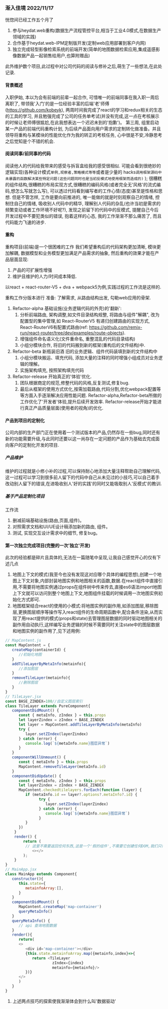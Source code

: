 ### 渐入佳境 2022/11/17

恍惚间已经工作五个月了
1. 参与heydat.web重构(数据生产流程管控平台,相当于工业4.0模式,在数据生产领域的实践)
2. 合作基于heydat.web-IPM定制版开发(定制web应用部署到客户内网)
3. 独立完成轻型影像检索系统的前端开发(简单的地图数据检索应用,集成遥感影像数据产品一起销售给用户,也算附赠品)

此外维护数个项目,此过程中对公司代码的阅读与修补之后,萌生了一些想法,在此处记录.
#### 背景概述
入职伊始, 本以为会有前端的前辈一起合作, 可惜唯一的前端同事在我入职一周后离职了, 带领我'入门'的是一位经验丰富的后端'老'师傅(https://github.com/kobeyk), 两周时间我完成了react的学习和redux相关的生态的工具的学习, 并且勉强完成了公司的任务单考试(并没有完成,这一点在考核展示的时候让老师傅很尴尬,在此我想表达一个迟迟未到的'抱歉')。
第三周, 组里启动某一产品的前端代码重构计划, 为后续产品面向用户需求的定制转化做准备。并且领导将重构与某模块的性能优化作为我的转正的考核任务, 心中很是不安,冷静思考之后觉知是个不错的机会.

#### 阅读同事/前同事的代码
阅读他人的代码给我带来的感受与拆盲盒给我的感受很相似. 可能会看到很绝妙的逻辑实现(各种设计模式`单例,观察者,策略模式等等`或者是少量的 hacks`调用框架源码中未暴露的函数解决某些特定问题(这些问题同时也是当初反模式地使用框架而造成的)` ); 很糟糕的组件结构,很糟糕的布局实现方式,很糟糕的编码风格(或者完全无'风格'的流式编码,想怎么写就怎么写), 可以透过代码看到编写者的工作心情(态度)甚至是性格和思想. 
但是不管怎样, 工作是要向前推进的, 唯一能做的就是时刻观察自己的情绪, 控制住自己的情绪, 吸收别人代码中的精华, 理解别人代码的杂乱(也许当初是需求的频繁变动或者工作环境不好呢?), 发现之前留下的代码中的反模式, 提醒自己今后开发过程中不要犯类似的错误, 抱着这样的心态, 我的工作渐渐不那么痛苦了, 而且代码能力飞速的进步.
#### 重构
重构项目(前端)是一个很困难的工作
我们希望重构后的代码架构更加清晰, 模块更加解耦, 数据模型和业务模型更加满足产品需求的抽象, 然后重构的效果才能在产品层面显现: 
1. 产品的可扩展性增强
2. 维护且维护的人力/时间成本降低.

以react + react-router-V5 + dva + webpack5为例,实践过程的工作流是这样的.

重构工作分版本进行
准备: 了解需求, 从路由结构出发, 勾勒web应用的骨架.
1. Refactor-alpha 基础设施(业务逻辑代码的外壳)的'翻新':
   1. 分析前端路由, 架构调整,如文件目录结构规整, 将路由与组件"解耦", 改为配置型的集中管理,如 React-RouterV5 有递归创建路由的实现方式, React-RouterV6有配置式路由(ref: https://github.com/remix-run/react-router/tree/dev/examples/route-objects).
   2. 增强组件命名语义化(文件重命名, 重整混乱的代码目录结构)
   3. 小组分模块合作, 将旧的代码搬到新的框架(重构后的文件结构)中.
2. Refactor-beta 新瓶装旧酒 旧的业务逻辑、组件代码装填到新的文件结构中
   1. 小组分模块搬运、填充代码, 添加大量的注释的同时增强小组成员对业务逻辑的理解。
   2. 实施架构填充, 按照架构填充代码
3. Refactor-release 开始真正的'体验'优化.
   1. 团队根据商定的规范,修整代码的风格,反复测试,修复bug.
   2. 最后从框架的使用方式优化,按需加载路由,代码分割,优化webpack配置等等方面入手逐渐解决应用性能问题.
Refactor-alpha,Refactor-beta所做的工作优化了'开发者'体验,提升后续开发效率.
Refactor-release开始才能进行真正产品质量层面(使用者的视角)的优化.
#### 产品到项目的定制化
公司内部的生产部门正在使用着一个测试版本的产品,仍然存在一些bug,同时还有新的功能需要升级,与此同时还要以这一尚存在一定问题的产品作为基础去完成面向客户的定制化开发的项目.
##### 产品维护
维护的过程就是小修小补的过程,可以保持耐心地添加大量注释帮助自己理解代码,这一过程可以学习到很多前人留下的代码中自己从未见过的小技巧,可以自己着手改动别人留下的错误,在进吸收别人'好的实践'的同时又能吸取别人'反模式'的教训.
##### 基于产品定制化项目
工作流
1. 删减前端基础设施(路由,页面,组件)。
2. 对照需求文档和UI/UE设计稿添加新的路由, 组件。
3. 测试, 实现交互设计需求中的细节, 修复bug。
#### 第一次独立完成项目(完整的一次'独立'开发)
此次的经验都是碎片且具体的,无法在一篇随笔中呈现,让我自己感觉开心的仅有下述几点
1. 地图上下文的模式(我至今也没有发现这对应哪个具体的编程思想),创建一个地图上下文对象,内部封装地图实例和地图相关的函数,数据.在react组件中直接引用,不需要将地图实例通过props在组件树中传来传去,直接es6语法import地图上下文就可以访问到整个地图上下文,地图组件挂载的时候调用一次地图实例初始化方式即可.
2. 地图框架结合react的使用的小模式:将地图实例的副作用,如添加图层,移除图层,更换图层顺序等操作写入react组件的生命周期函数中,配合条件渲染,从而实现了用react提供的模式(props和state)去管理图层数据的同时驱动地图相关的副作用自动执行,这样编写业务逻辑的时候不需要同时关注state中的图层数据和地图实例的副作用了,见下述用例:
```javascript
// MapContent.js
const MapContent = {
   createMap(containerId) {
      //初始化地图
   }
   addTileLayerByMetaInfo(metainfo){
      //添加图层
   }
   removeTileLayer(metainfo){
      //删除图层
   }
}
// TileLayer.jsx
const BASE_ZINDEX=100//自定义图层索引
class TileLayer extends PureComponent{
   componentDidMount() {
      const { metaInfo, zIndex } = this.props
      let layerZindex = zIndex + BASE_ZINDEX
      let layer = MapContent.addTileLayerByMetaInfo(metaInfo)
      try {
         layer.setZIndex(layerZindex)
      } catch (error) {
         console.log(`${metaInfo.name}图层异常`)
      }
   }
   componentWillUnmount() {
      const { metaInfo } = this.props
      MapContent.removeTileLayer(metaInfo.id)
   }
   componentDidUpdate() {
      const { metaInfo, zIndex } = this.props
      let layerZindex = zIndex + BASE_ZINDEX
      MapContent.checkedtilelayers.forEach(function (layer) {
         if (metaInfo.id == layer?.options?.metaInfo?.id) {
               try {
                  layer.setZIndex(layerZindex)
               } catch (error) {
                  console.log(`${metaInfo.name}图层异常`)
               }
         }
      })
    }
    render() {
        return (
         // 这里不需要返回任何东西,这是一个'假的组件',不需要它创建任何DOM,我们只需要它帮助执行副作用.
            <></>
        );
    }
}
// MainApp.jsx
class MainApp extends Component{
   constructor(){
      this.state={
         metainfoArray:[],
      }
   }
   componentDidMount() {
      MapContent.createMap('map-container')
      queryMetaInfo()
   }
   queryMetaInfo() {
      // api 查询地图数据
   }
   render(){
      return(
      <>
         <div id='map-container'></div>
         {this.state.metainfoArray.map({metainfo,index}=>{
            return <TileLayer
                     zIndex={index} 
                     metainfo={metainfo}/>
         })}
      </>
      )
   }
}
```
1. 上述两点技巧的探索使我渐渐体会到什么叫'数据驱动'